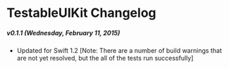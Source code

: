 TestableUIKit Changelog
=======================

##### v0.1.1 (Wednesday, February 11, 2015)
 - Updated for Swift 1.2 [Note: There are a number of build warnings that are not yet resolved, but the all of the tests run successfully]
